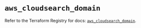 # `aws_cloudsearch_domain`

Refer to the Terraform Registry for docs: [`aws_cloudsearch_domain`](https://registry.terraform.io/providers/hashicorp/aws/5.60.0/docs/resources/cloudsearch_domain).
